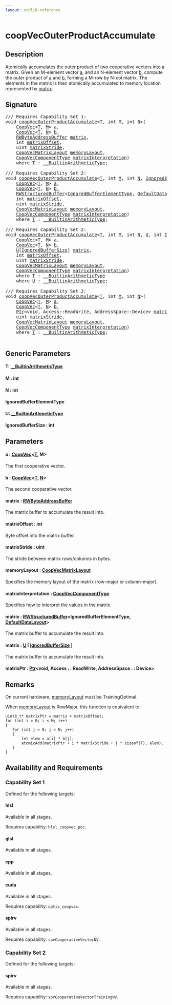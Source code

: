 ```yaml
---
layout: stdlib-reference
---
```


# coopVecOuterProductAccumulate

## Description

Atomically accumulates the outer product of two cooperative vectors into a matrix. Given an M-element vector <span class='code'><a href="coopvecouterproductaccumulate-47cj.html#decl-a" class="code_param">a</a></span>, and an N-element vector <span class='code'><a href="coopvecouterproductaccumulate-47cj.html#decl-b" class="code_param">b</a></span>,
compute the outer product of <span class='code'><a href="coopvecouterproductaccumulate-47cj.html#decl-a" class="code_param">a</a></span> and <span class='code'><a href="coopvecouterproductaccumulate-47cj.html#decl-b" class="code_param">b</a></span>, forming a M-row by N-col matrix. The elements in the matrix is then atomically accumulated
to memory location represented by <span class='code'><a href="coopvecouterproductaccumulate-47cj.html#decl-matrix" class="code_param">matrix</a></span>.



## Signature 

<pre>
/// Requires Capability Set 1:
<span class="code_keyword">void</span> <a href="coopvecouterproductaccumulate-47cj.html">coopVecOuterProductAccumulate</a>&lt;<a href="coopvecouterproductaccumulate-47cj.html#typeparam-T" class="code_type">T</a>, <span class="code_keyword">int</span> <a href="coopvecouterproductaccumulate-47cj.html#decl-M" class="code_var">M</a>, <span class="code_keyword">int</span> <a href="coopvecouterproductaccumulate-47cj.html#decl-N" class="code_var">N</a>&gt;(
    <a href="../types/coopvec-04/index.html" class="code_type">CoopVec</a>&lt;<a href="coopvecouterproductaccumulate-47cj.html#typeparam-T" class="code_type">T</a>, <a href="coopvecouterproductaccumulate-47cj.html#decl-M" class="code_var">M</a>&gt; <a href="coopvecouterproductaccumulate-47cj.html#decl-a" class="code_param">a</a>,
    <a href="../types/coopvec-04/index.html" class="code_type">CoopVec</a>&lt;<a href="coopvecouterproductaccumulate-47cj.html#typeparam-T" class="code_type">T</a>, <a href="coopvecouterproductaccumulate-47cj.html#decl-N" class="code_var">N</a>&gt; <a href="coopvecouterproductaccumulate-47cj.html#decl-b" class="code_param">b</a>,
    <a href="../types/rwbyteaddressbuffer-0126d/index.html" class="code_type">RWByteAddressBuffer</a> <a href="coopvecouterproductaccumulate-47cj.html#decl-matrix" class="code_param">matrix</a>,
    <span class="code_keyword">int</span> <a href="coopvecouterproductaccumulate-47cj.html#decl-matrixOffset" class="code_param">matrixOffset</a>,
    <span class="code_keyword">uint</span> <a href="coopvecouterproductaccumulate-47cj.html#decl-matrixStride" class="code_param">matrixStride</a>,
    <a href="../types/coopvecmatrixlayout-047d/index.html" class="code_type">CoopVecMatrixLayout</a> <a href="coopvecouterproductaccumulate-47cj.html#decl-memoryLayout" class="code_param">memoryLayout</a>,
    <a href="../types/coopveccomponenttype-047g/index.html" class="code_type">CoopVecComponentType</a> <a href="coopvecouterproductaccumulate-47cj.html#decl-matrixInterpretation" class="code_param">matrixInterpretation</a>)
    <span class='code_keyword'>where</span> <a href="coopvecouterproductaccumulate-47cj.html#typeparam-T" class="code_type">T</a> : <a href="../interfaces/0_builtinarithmetictype-029j/index.html" class="code_type">__BuiltinArithmeticType</a>;

/// Requires Capability Set 2:
<span class="code_keyword">void</span> <a href="coopvecouterproductaccumulate-47cj.html">coopVecOuterProductAccumulate</a>&lt;<a href="coopvecouterproductaccumulate-47cj.html#typeparam-T" class="code_type">T</a>, <span class="code_keyword">int</span> <a href="coopvecouterproductaccumulate-47cj.html#decl-M" class="code_var">M</a>, <span class="code_keyword">int</span> <a href="coopvecouterproductaccumulate-47cj.html#decl-N" class="code_var">N</a>, <a href="coopvecouterproductaccumulate-47cj.html#typeparam-IgnoredBufferElementType" class="code_type">IgnoredBufferElementType</a>&gt;(
    <a href="../types/coopvec-04/index.html" class="code_type">CoopVec</a>&lt;<a href="coopvecouterproductaccumulate-47cj.html#typeparam-T" class="code_type">T</a>, <a href="coopvecouterproductaccumulate-47cj.html#decl-M" class="code_var">M</a>&gt; <a href="coopvecouterproductaccumulate-47cj.html#decl-a" class="code_param">a</a>,
    <a href="../types/coopvec-04/index.html" class="code_type">CoopVec</a>&lt;<a href="coopvecouterproductaccumulate-47cj.html#typeparam-T" class="code_type">T</a>, <a href="coopvecouterproductaccumulate-47cj.html#decl-N" class="code_var">N</a>&gt; <a href="coopvecouterproductaccumulate-47cj.html#decl-b" class="code_param">b</a>,
    <a href="../types/rwstructuredbuffer-012c/index.html" class="code_type">RWStructuredBuffer</a>&lt;<a href="coopvecouterproductaccumulate-47cj.html#typeparam-IgnoredBufferElementType" class="code_type">IgnoredBufferElementType</a>, <a href="../types/defaultdatalayout-07b/index.html" class="code_type">DefaultDataLayout</a>&gt; <a href="coopvecouterproductaccumulate-47cj.html#decl-matrix" class="code_param">matrix</a>,
    <span class="code_keyword">int</span> <a href="coopvecouterproductaccumulate-47cj.html#decl-matrixOffset" class="code_param">matrixOffset</a>,
    <span class="code_keyword">uint</span> <a href="coopvecouterproductaccumulate-47cj.html#decl-matrixStride" class="code_param">matrixStride</a>,
    <a href="../types/coopvecmatrixlayout-047d/index.html" class="code_type">CoopVecMatrixLayout</a> <a href="coopvecouterproductaccumulate-47cj.html#decl-memoryLayout" class="code_param">memoryLayout</a>,
    <a href="../types/coopveccomponenttype-047g/index.html" class="code_type">CoopVecComponentType</a> <a href="coopvecouterproductaccumulate-47cj.html#decl-matrixInterpretation" class="code_param">matrixInterpretation</a>)
    <span class='code_keyword'>where</span> <a href="coopvecouterproductaccumulate-47cj.html#typeparam-T" class="code_type">T</a> : <a href="../interfaces/0_builtinarithmetictype-029j/index.html" class="code_type">__BuiltinArithmeticType</a>;

/// Requires Capability Set 2:
<span class="code_keyword">void</span> <a href="coopvecouterproductaccumulate-47cj.html">coopVecOuterProductAccumulate</a>&lt;<a href="coopvecouterproductaccumulate-47cj.html#typeparam-T" class="code_type">T</a>, <span class="code_keyword">int</span> <a href="coopvecouterproductaccumulate-47cj.html#decl-M" class="code_var">M</a>, <span class="code_keyword">int</span> <a href="coopvecouterproductaccumulate-47cj.html#decl-N" class="code_var">N</a>, <a href="coopvecouterproductaccumulate-47cj.html#typeparam-U" class="code_type">U</a>, <span class="code_keyword">int</span> <a href="coopvecouterproductaccumulate-47cj.html#decl-IgnoredBufferSize" class="code_var">IgnoredBufferSize</a>&gt;(
    <a href="../types/coopvec-04/index.html" class="code_type">CoopVec</a>&lt;<a href="coopvecouterproductaccumulate-47cj.html#typeparam-T" class="code_type">T</a>, <a href="coopvecouterproductaccumulate-47cj.html#decl-M" class="code_var">M</a>&gt; <a href="coopvecouterproductaccumulate-47cj.html#decl-a" class="code_param">a</a>,
    <a href="../types/coopvec-04/index.html" class="code_type">CoopVec</a>&lt;<a href="coopvecouterproductaccumulate-47cj.html#typeparam-T" class="code_type">T</a>, <a href="coopvecouterproductaccumulate-47cj.html#decl-N" class="code_var">N</a>&gt; <a href="coopvecouterproductaccumulate-47cj.html#decl-b" class="code_param">b</a>,
    <a href="coopvecouterproductaccumulate-47cj.html#typeparam-U" class="code_type">U</a>[<a href="coopvecouterproductaccumulate-47cj.html#decl-IgnoredBufferSize" class="code_var">IgnoredBufferSize</a>] <a href="coopvecouterproductaccumulate-47cj.html#decl-matrix" class="code_param">matrix</a>,
    <span class="code_keyword">int</span> <a href="coopvecouterproductaccumulate-47cj.html#decl-matrixOffset" class="code_param">matrixOffset</a>,
    <span class="code_keyword">uint</span> <a href="coopvecouterproductaccumulate-47cj.html#decl-matrixStride" class="code_param">matrixStride</a>,
    <a href="../types/coopvecmatrixlayout-047d/index.html" class="code_type">CoopVecMatrixLayout</a> <a href="coopvecouterproductaccumulate-47cj.html#decl-memoryLayout" class="code_param">memoryLayout</a>,
    <a href="../types/coopveccomponenttype-047g/index.html" class="code_type">CoopVecComponentType</a> <a href="coopvecouterproductaccumulate-47cj.html#decl-matrixInterpretation" class="code_param">matrixInterpretation</a>)
    <span class='code_keyword'>where</span> <a href="coopvecouterproductaccumulate-47cj.html#typeparam-T" class="code_type">T</a> : <a href="../interfaces/0_builtinarithmetictype-029j/index.html" class="code_type">__BuiltinArithmeticType</a>
    <span class='code_keyword'>where</span> <a href="coopvecouterproductaccumulate-47cj.html#typeparam-U" class="code_type">U</a> : <a href="../interfaces/0_builtinarithmetictype-029j/index.html" class="code_type">__BuiltinArithmeticType</a>;

/// Requires Capability Set 2:
<span class="code_keyword">void</span> <a href="coopvecouterproductaccumulate-47cj.html">coopVecOuterProductAccumulate</a>&lt;<a href="coopvecouterproductaccumulate-47cj.html#typeparam-T" class="code_type">T</a>, <span class="code_keyword">int</span> <a href="coopvecouterproductaccumulate-47cj.html#decl-M" class="code_var">M</a>, <span class="code_keyword">int</span> <a href="coopvecouterproductaccumulate-47cj.html#decl-N" class="code_var">N</a>&gt;(
    <a href="../types/coopvec-04/index.html" class="code_type">CoopVec</a>&lt;<a href="coopvecouterproductaccumulate-47cj.html#typeparam-T" class="code_type">T</a>, <a href="coopvecouterproductaccumulate-47cj.html#decl-M" class="code_var">M</a>&gt; <a href="coopvecouterproductaccumulate-47cj.html#decl-a" class="code_param">a</a>,
    <a href="../types/coopvec-04/index.html" class="code_type">CoopVec</a>&lt;<a href="coopvecouterproductaccumulate-47cj.html#typeparam-T" class="code_type">T</a>, <a href="coopvecouterproductaccumulate-47cj.html#decl-N" class="code_var">N</a>&gt; <a href="coopvecouterproductaccumulate-47cj.html#decl-b" class="code_param">b</a>,
    <a href="../types/ptr-0/index.html" class="code_type">Ptr</a>&lt;<span class="code_keyword">void</span>, Access::ReadWrite, AddressSpace::Device&gt; <a href="coopvecouterproductaccumulate-47cj.html#decl-matrixPtr" class="code_param">matrixPtr</a>,
    <span class="code_keyword">uint</span> <a href="coopvecouterproductaccumulate-47cj.html#decl-matrixStride" class="code_param">matrixStride</a>,
    <a href="../types/coopvecmatrixlayout-047d/index.html" class="code_type">CoopVecMatrixLayout</a> <a href="coopvecouterproductaccumulate-47cj.html#decl-memoryLayout" class="code_param">memoryLayout</a>,
    <a href="../types/coopveccomponenttype-047g/index.html" class="code_type">CoopVecComponentType</a> <a href="coopvecouterproductaccumulate-47cj.html#decl-matrixInterpretation" class="code_param">matrixInterpretation</a>)
    <span class='code_keyword'>where</span> <a href="coopvecouterproductaccumulate-47cj.html#typeparam-T" class="code_type">T</a> : <a href="../interfaces/0_builtinarithmetictype-029j/index.html" class="code_type">__BuiltinArithmeticType</a>;

</pre>

## Generic Parameters

####  <a id="typeparam-T"></a>T: [\_\_BuiltinArithmeticType](../interfaces/0_builtinarithmetictype-029j/index.html)
####  <a id="decl-M"></a>M  : int
####  <a id="decl-N"></a>N  : int
####  <a id="typeparam-IgnoredBufferElementType"></a>IgnoredBufferElementType
####  <a id="typeparam-U"></a>U: [\_\_BuiltinArithmeticType](../interfaces/0_builtinarithmetictype-029j/index.html)
####  <a id="decl-IgnoredBufferSize"></a>IgnoredBufferSize  : int

## Parameters

####  <a id="decl-a"></a>a  : [CoopVec](../types/coopvec-04/index.html)\<[T](../types/coopvec-04/index.html#typeparam-T), M\>
The first cooperative vector.

####  <a id="decl-b"></a>b  : [CoopVec](../types/coopvec-04/index.html)\<[T](../types/coopvec-04/index.html#typeparam-T), [N](../types/coopvec-04/index.html#decl-N)\>
The second cooperative vector.

####  <a id="decl-matrix"></a>matrix  : [RWByteAddressBuffer](../types/rwbyteaddressbuffer-0126d/index.html)
The matrix buffer to accumulate the result into.

####  <a id="decl-matrixOffset"></a>matrixOffset  : int
Byte offset into the matrix buffer.

####  <a id="decl-matrixStride"></a>matrixStride  : uint
The stride between matrix rows/columns in bytes.

####  <a id="decl-memoryLayout"></a>memoryLayout  : [CoopVecMatrixLayout](../types/coopvecmatrixlayout-047d/index.html)
Specifies the memory layout of the matrix (row-major or column-major).

####  <a id="decl-matrixInterpretation"></a>matrixInterpretation  : [CoopVecComponentType](../types/coopveccomponenttype-047g/index.html)
Specifies how to interpret the values in the matrix.

####  <a id="decl-matrix"></a>matrix  : [RWStructuredBuffer](../types/rwstructuredbuffer-012c/index.html)\<IgnoredBufferElementType, [DefaultDataLayout](../types/defaultdatalayout-07b/index.html)\>
The matrix buffer to accumulate the result into.

####  <a id="decl-matrix"></a>matrix  : [U](coopvecouterproductaccumulate-47cj.html#typeparam-U) \[ [IgnoredBufferSize](coopvecouterproductaccumulate-47cj.html#decl-IgnoredBufferSize) \]
The matrix buffer to accumulate the result into.

####  <a id="decl-matrixPtr"></a>matrixPtr  : [Ptr](../types/ptr-0/index.html)\<void, Access : : ReadWrite, AddressSpace : : Device\>

## Remarks
On current hardware, <span class='code'><a href="coopvecouterproductaccumulate-47cj.html#decl-memoryLayout" class="code_param">memoryLayout</a></span> must be <span class='code'>TrainingOptimal</span>.

When <span class='code'><a href="coopvecouterproductaccumulate-47cj.html#decl-memoryLayout" class="code_param">memoryLayout</a></span> is <span class='code'>RowMajor</span>, this function is equivalent to:

```
uint8_t* matrixPtr = matrix + matrixOffset;
for (int i = 0; i < M; i++)
{
   for (int j = 0; j < N; j++)
   {
       let elem = a[i] * b[j];
       atomicAdd(matrixPtr + i * matrixStride + j * sizeof(T), elem);
   }
}
```


## Availability and Requirements

### Capability Set 1

Defined for the following targets:

#### hlsl
Available in all stages.

Requires capability: `hlsl_coopvec_poc`.
#### glsl
Available in all stages.

#### cpp
Available in all stages.

#### cuda
Available in all stages.

Requires capability: `optix_coopvec`.
#### spirv
Available in all stages.

Requires capability: `spvCooperativeVectorNV`.

### Capability Set 2

Defined for the following targets:

#### spirv
Available in all stages.

Requires capability: `spvCooperativeVectorTrainingNV`.


